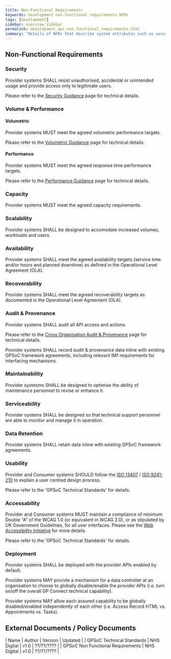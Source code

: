 ```yaml
---
title: Non-Functional Requirements
keywords: development non-functional requirements NFRs
tags: [development]
sidebar: overview_sidebar
permalink: development_api_non_functional_requirements.html
summary: "Details of NFRs that describe system attributes such as security, reliability, maintainability, scalability, and usability (often referred to as the “ilities”)."
---
```


## Non-Functional Requirements ##

### Security ###

Provider systems SHALL resist unauthorised, accidental or unintended usage and provide access only to legitimate users.

Please refer to the [Security Guidance](development_api_security_guidance.html) page for technical details.

### Volume & Performance ###

#### Volumetric ####

Provider systems MUST meet the agreed volumetric performance targets.

Please refer to the [Volumetric Guidance](development_api_volume_and_performance.html#volumetrics) page for technical details.

#### Performance ####

Provider systems MUST meet the agreed response time performance targets.

Please refer to the [Performance Guidance](development_api_volume_and_performance.html#performance) page for technical details.

### Capacity ###

Provider systems MUST meet the agreed capacity requirements.

### Scalability ###

Provider systems SHALL be designed to accomodate increased volumes, workloads and users.

### Availability ###

Provider systems SHALL meet the agreed availability targets (service time and/or hours and planned downtime) as defined in the Operational Level Agreement (OLA).

### Recoverability ###

Provider systems SHALL meet the agreed recoverability targets as documented in the Operational Level Agreement (OLA).

### Audit & Provenance ###

Provider systems SHALL audit all API access and actions.

Please refer to the [Cross Organisation Audit & Provenance](integration_cross_organisation_audit_and_provenance.html) page for technical details.

Provider systems SHALL record audit & provenance data inline with existing GPSoC framework agreements, including relevant IM1 requirements for interfacing mechanisms.

### Maintainability ###

Provider systesms SHALL be designed to optimise the ability of maintenance personnel to revise or enhance it.

### Serviceability ###

Provider systems SHALL be designed so that technical support personnel are able to monitor and manage it in operation.

### Data Retention ###

Provider systems SHALL retain data inline with existing GPSoC framework agreements.

### Usability ###

Provider and Consumer systems SHOULD follow the [ISO 13407](https://www.iso.org/standard/21197.html) / [ISO 9241-210](https://www.iso.org/standard/52075.html) to explain a user centred design process.

Please refer to the 'GPSoC Technical Standards' for details.

### Accessability ###

Provider and Consumer systems MUST maintain a compliance of minimum Double “A” of the WCAG 1.0 (or equivalent in WCAG 2.0), or as stipulated by UK Government Guidelines, for all user interfaces. Please see the [Web Accessibility Initiative](https://www.w3.org/WAI/) for more details.

Please refer to the 'GPSoC Technical Standards' for details.

### Deployment ###

Provider systems SHALL be deployed with the provider APIs enabled by default.

Provider systems MAY provide a mechanism for a data controller at an organisation to choose to globally disable/enable the provider APIs (i.e. turn on/off the overall GP Connect technical capability).

Provider systems MAY allow each assured capability to be globally disabled/enabled independently of each other (i.e. Access Record HTML vs. Appointments vs. Tasks).

## External Documents / Policy Documents ##

| Name | Author | Version | Updated |
| GPSoC Technical Standards | NHS Digital | v1.0 | ??/??/???? |
| GPSoC Non Functional Requirements | NHS Digital | v1.0 | ??/??/???? |
